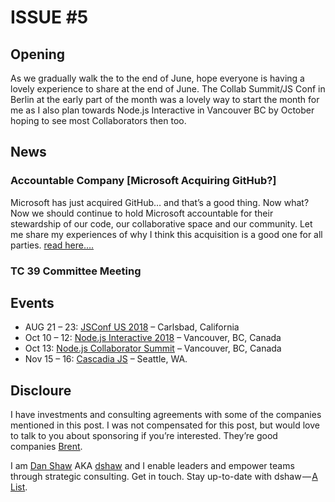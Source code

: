 # ISSUE #5

## Opening

As we gradually walk the to the end of June, hope everyone is having a lovely experience to share at the end of June. The Collab Summit/JS Conf in Berlin at the early part of the month was a lovely way to start the month for me as I also plan towards Node.js Interactive in Vancouver BC by October hoping to see most Collaborators then too.

## News 
### Accountable Company [Microsoft Acquiring GitHub?]
Microsoft has just acquired GitHub… and that’s a good thing. Now what?
Now we should continue to hold Microsoft accountable for their stewardship of our code, our collaborative space and our community.
Let me share my experiences of why I think this acquisition is a good one for all parties. [read here….](https://medium.com/@dshaw/accountable-company-8c257e84d34e)
### TC 39 Committee Meeting  

## Events 
-	AUG 21 – 23: [JSConf US 2018]( https://2018.jsconf.us/) – Carlsbad, California
-	Oct 10 – 12: [Node.js Interactive 2018]( https://events.linuxfoundation.org/events/js-interactive-2018/attend/diversity-scholarship/) – Vancouver, BC, Canada
-	Oct 13: [Node.js Collaborator Summit]( https://events.linuxfoundation.org/events/js-interactive-2018/attend/diversity-scholarship/) – Vancouver, BC, Canada
-	Nov 15 – 16: [Cascadia JS]( https://2018.cascadiajs.com/) – Seattle, WA.


## Discloure 

I have investments and consulting agreements with some of the companies mentioned in this post. 
I was not compensated for this post, but would love to talk to you about sponsoring if you’re interested. 
They’re good companies [Brent](https://twitter.com/dog_rates/status/775410014383026176).


I am [Dan Shaw](https://www.linkedin.com/in/dshaw/) AKA [dshaw](https://twitter.com/dshaw) and
I enable leaders and empower teams through strategic consulting. 
Get in touch. Stay up-to-date with dshaw — [A List](https://www.getrevue.co/profile/dshaw/).
